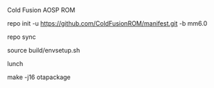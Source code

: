 Cold Fusion AOSP ROM

repo init -u https://github.com/ColdFusionROM/manifest.git -b mm6.0

repo sync

source build/envsetup.sh

lunch

make -j16 otapackage
